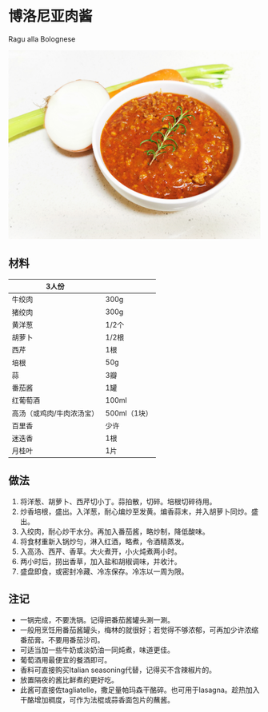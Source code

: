  

# 博洛尼亚肉酱

Ragu alla Bolognese

![博洛尼亚肉酱](\Images\博洛尼亚肉酱.jpg)



## 材料

| 3人份                     |              |
| ------------------------- | ------------ |
| 牛绞肉                    | 300g         |
| 猪绞肉                    | 300g         |
| 黄洋葱                    | 1/2个        |
| 胡萝卜                    | 1/2根        |
| 西芹                      | 1根          |
| 培根                      | 50g          |
| 蒜                        | 3瓣          |
| 番茄酱                    | 1罐          |
| 红葡萄酒                  | 100ml        |
| 高汤（或鸡肉/牛肉浓汤宝） | 500ml（1块） |
| 百里香                    | 少许         |
| 迷迭香                    | 1根          |
| 月桂叶                    | 1片          |



## 做法

1. 将洋葱、胡萝卜、西芹切小丁。蒜拍散，切碎。培根切碎待用。
2. 炒香培根，盛出。入洋葱，耐心煸炒至发黄。煸香蒜末，并入胡萝卜同炒。盛出。
3. 入绞肉，耐心炒干水分。再加入番茄酱，略炒制，降低酸味。
4. 将食材重新入锅炒匀，淋入红酒，略煮，令酒精蒸发。
5. 入高汤、西芹、香草。大火煮开，小火炖煮两小时。
6. 两小时后，捞出香草，加入盐和胡椒调味，并收汁。
7. 盛盘即食，或密封冷藏、冷冻保存。冷冻以一周为限。



## 注记

- 一锅完成，不要洗锅。记得把番茄酱罐头涮一涮。
- 一般用烹饪用番茄酱罐头，梅林的就很好；若觉得不够浓郁，可再加少许浓缩番茄膏。不要用番茄沙司。
- 可适当加一些牛奶或淡奶油一同炖煮，味道更佳。
- 葡萄酒用最便宜的餐酒即可。
- 香料可直接购买Italian seasoning代替，记得买不含辣椒片的。
- 放置隔夜的酱比鲜煮的更好吃。
- 此酱可直接佐tagliatelle，撒足量帕玛森干酪碎。也可用于lasagna。趁热加入干酪增加稠度，可作为法棍或蒜香面包片的蘸酱。
